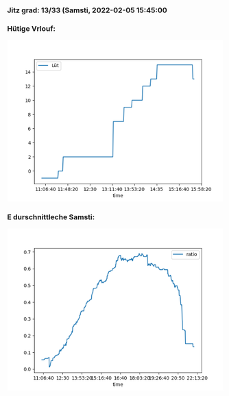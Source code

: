 ### Jitz grad: 13/33 (Samsti, 2022-02-05 15:45:00

### Hütige Vrlouf:
![Graph](Today.png)

### E durschnittleche Samsti:
![Graph](Samsti.png)